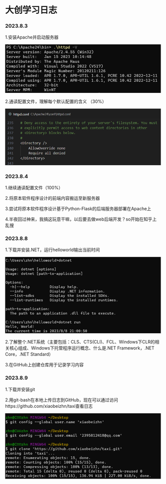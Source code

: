 # 大创学习日志

### 2023.8.3

1.安装Apache并启动服务器

![image-20230803200329964](img\image-20230803200329964.png)

2.通读配置文件，理解每个默认配置的含义 （30%）

![image-20230803205235331](img\image-20230803205235331.png)

### 2023.8.4

1.继续通读配置文件（100%）

2.将原本软件程序设计的前端内容搬运至新服务器

3.尝试将原本软件程序设计基于Python-Flask的后端服务器部署在Apache上

4.半夜回过神来，我搞这玩意干嘛，以后要去做web后端开发？so开始在知乎上乱搜

### 2023.8.8

1.下载并安装.NET，运行helloworld输出当前时间

![image-20230808210112689](img\image-20230808210112689.png)

2.了解整个.NET系统（主要包括：CLS、CTS(CLI)、FCL、Windows下CLR的相关核心组成、Windows下托管程序运行概念、什么是.NET Framework，.NET Core，.NET Standard）

3.在GitHub上创建仓库用于记录学习内容

### 2023.8.9

1.下载并安装git

2.用git-bash在本地上传日志到GitHub，现在可以通过访问https://github.com/xiaobeizhn/taxi查看日志

![image-20230809001](img/image-20230809001.png)


